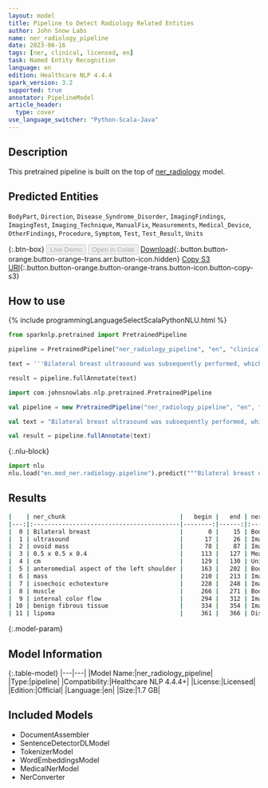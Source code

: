 ```yaml
---
layout: model
title: Pipeline to Detect Radiology Related Entities
author: John Snow Labs
name: ner_radiology_pipeline
date: 2023-06-16
tags: [ner, clinical, licensed, en]
task: Named Entity Recognition
language: en
edition: Healthcare NLP 4.4.4
spark_version: 3.2
supported: true
annotator: PipelineModel
article_header:
  type: cover
use_language_switcher: "Python-Scala-Java"
---
```


## Description

This pretrained pipeline is built on the top of [ner_radiology](https://nlp.johnsnowlabs.com/2021/03/31/ner_radiology_en.html) model.

## Predicted Entities

`BodyPart`, `Direction`, `Disease_Syndrome_Disorder`, `ImagingFindings`, `ImagingTest`, `Imaging_Technique`, `ManualFix`, `Measurements`, `Medical_Device`, `OtherFindings`, `Procedure`, `Symptom`, `Test`, `Test_Result`, `Units`



{:.btn-box}
<button class="button button-orange" disabled>Live Demo</button>
<button class="button button-orange" disabled>Open in Colab</button>
[Download](https://s3.amazonaws.com/auxdata.johnsnowlabs.com/clinical/models/ner_radiology_pipeline_en_4.4.4_3.2_1686952492260.zip){:.button.button-orange.button-orange-trans.arr.button-icon.hidden}
[Copy S3 URI](s3://auxdata.johnsnowlabs.com/clinical/models/ner_radiology_pipeline_en_4.4.4_3.2_1686952492260.zip){:.button.button-orange.button-orange-trans.button-icon.button-copy-s3}

## How to use

<div class="tabs-box" markdown="1">
{% include programmingLanguageSelectScalaPythonNLU.html %}

```python
from sparknlp.pretrained import PretrainedPipeline

pipeline = PretrainedPipeline("ner_radiology_pipeline", "en", "clinical/models")

text = '''Bilateral breast ultrasound was subsequently performed, which demonstrated an ovoid mass measuring approximately 0.5 x 0.5 x 0.4 cm in diameter located within the anteromedial aspect of the left shoulder. This mass demonstrates isoechoic echotexture to the adjacent muscle, with no evidence of internal color flow. This may represent benign fibrous tissue or a lipoma.'''

result = pipeline.fullAnnotate(text)
```
```scala
import com.johnsnowlabs.nlp.pretrained.PretrainedPipeline

val pipeline = new PretrainedPipeline("ner_radiology_pipeline", "en", "clinical/models")

val text = "Bilateral breast ultrasound was subsequently performed, which demonstrated an ovoid mass measuring approximately 0.5 x 0.5 x 0.4 cm in diameter located within the anteromedial aspect of the left shoulder. This mass demonstrates isoechoic echotexture to the adjacent muscle, with no evidence of internal color flow. This may represent benign fibrous tissue or a lipoma."

val result = pipeline.fullAnnotate(text)
```


{:.nlu-block}
```python
import nlu
nlu.load("en.med_ner.radiology.pipeline").predict("""Bilateral breast ultrasound was subsequently performed, which demonstrated an ovoid mass measuring approximately 0.5 x 0.5 x 0.4 cm in diameter located within the anteromedial aspect of the left shoulder. This mass demonstrates isoechoic echotexture to the adjacent muscle, with no evidence of internal color flow. This may represent benign fibrous tissue or a lipoma.""")
```

</div>

## Results

```bash
|    | ner_chunk                                |   begin |   end | ner_label                 |   confidence |
|---:|:-----------------------------------------|--------:|------:|:--------------------------|-------------:|
|  0 | Bilateral breast                         |       0 |    15 | BodyPart                  |     0.945    |
|  1 | ultrasound                               |      17 |    26 | ImagingTest               |     0.6734   |
|  2 | ovoid mass                               |      78 |    87 | ImagingFindings           |     0.6095   |
|  3 | 0.5 x 0.5 x 0.4                          |     113 |   127 | Measurements              |     0.98158  |
|  4 | cm                                       |     129 |   130 | Units                     |     0.9696   |
|  5 | anteromedial aspect of the left shoulder |     163 |   202 | BodyPart                  |     0.750517 |
|  6 | mass                                     |     210 |   213 | ImagingFindings           |     0.9711   |
|  7 | isoechoic echotexture                    |     228 |   248 | ImagingFindings           |     0.80105  |
|  8 | muscle                                   |     266 |   271 | BodyPart                  |     0.7963   |
|  9 | internal color flow                      |     294 |   312 | ImagingFindings           |     0.477233 |
| 10 | benign fibrous tissue                    |     334 |   354 | ImagingFindings           |     0.524067 |
| 11 | lipoma                                   |     361 |   366 | Disease_Syndrome_Disorder |     0.6081   |
```

{:.model-param}
## Model Information

{:.table-model}
|---|---|
|Model Name:|ner_radiology_pipeline|
|Type:|pipeline|
|Compatibility:|Healthcare NLP 4.4.4+|
|License:|Licensed|
|Edition:|Official|
|Language:|en|
|Size:|1.7 GB|

## Included Models

- DocumentAssembler
- SentenceDetectorDLModel
- TokenizerModel
- WordEmbeddingsModel
- MedicalNerModel
- NerConverter
